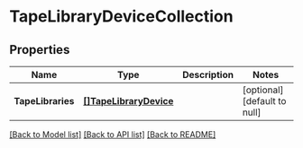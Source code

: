 # TapeLibraryDeviceCollection

## Properties
Name | Type | Description | Notes
------------ | ------------- | ------------- | -------------
**TapeLibraries** | [**[]TapeLibraryDevice**](tape_library_device.md) |  | [optional] [default to null]

[[Back to Model list]](../README.md#documentation-for-models) [[Back to API list]](../README.md#documentation-for-api-endpoints) [[Back to README]](../README.md)


